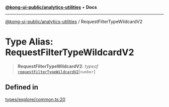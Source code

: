 [**@kong-ui-public/analytics-utilities**](../README.md) • **Docs**

***

[@kong-ui-public/analytics-utilities](../README.md) / RequestFilterTypeWildcardV2

# Type Alias: RequestFilterTypeWildcardV2

> **RequestFilterTypeWildcardV2**: *typeof* [`requestFilterTypeWildcardV2`](../variables/requestFilterTypeWildcardV2.md)\[`number`\]

## Defined in

[types/explore/common.ts:20](https://github.com/Kong/public-ui-components/blob/main/packages/analytics/analytics-utilities/src/types/explore/common.ts#L20)
